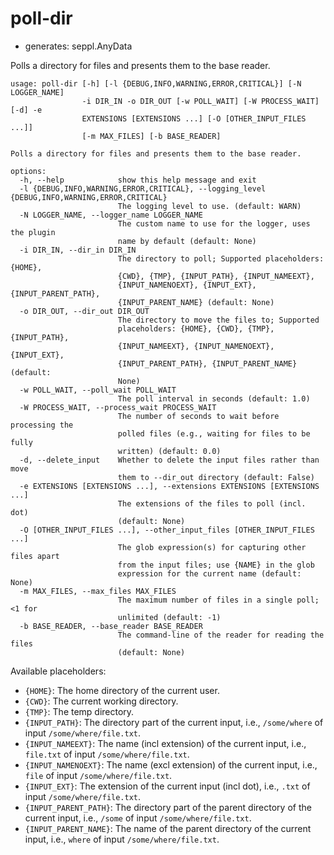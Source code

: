 # poll-dir

* generates: seppl.AnyData

Polls a directory for files and presents them to the base reader.

```
usage: poll-dir [-h] [-l {DEBUG,INFO,WARNING,ERROR,CRITICAL}] [-N LOGGER_NAME]
                -i DIR_IN -o DIR_OUT [-w POLL_WAIT] [-W PROCESS_WAIT] [-d] -e
                EXTENSIONS [EXTENSIONS ...] [-O [OTHER_INPUT_FILES ...]]
                [-m MAX_FILES] [-b BASE_READER]

Polls a directory for files and presents them to the base reader.

options:
  -h, --help            show this help message and exit
  -l {DEBUG,INFO,WARNING,ERROR,CRITICAL}, --logging_level {DEBUG,INFO,WARNING,ERROR,CRITICAL}
                        The logging level to use. (default: WARN)
  -N LOGGER_NAME, --logger_name LOGGER_NAME
                        The custom name to use for the logger, uses the plugin
                        name by default (default: None)
  -i DIR_IN, --dir_in DIR_IN
                        The directory to poll; Supported placeholders: {HOME},
                        {CWD}, {TMP}, {INPUT_PATH}, {INPUT_NAMEEXT},
                        {INPUT_NAMENOEXT}, {INPUT_EXT}, {INPUT_PARENT_PATH},
                        {INPUT_PARENT_NAME} (default: None)
  -o DIR_OUT, --dir_out DIR_OUT
                        The directory to move the files to; Supported
                        placeholders: {HOME}, {CWD}, {TMP}, {INPUT_PATH},
                        {INPUT_NAMEEXT}, {INPUT_NAMENOEXT}, {INPUT_EXT},
                        {INPUT_PARENT_PATH}, {INPUT_PARENT_NAME} (default:
                        None)
  -w POLL_WAIT, --poll_wait POLL_WAIT
                        The poll interval in seconds (default: 1.0)
  -W PROCESS_WAIT, --process_wait PROCESS_WAIT
                        The number of seconds to wait before processing the
                        polled files (e.g., waiting for files to be fully
                        written) (default: 0.0)
  -d, --delete_input    Whether to delete the input files rather than move
                        them to --dir_out directory (default: False)
  -e EXTENSIONS [EXTENSIONS ...], --extensions EXTENSIONS [EXTENSIONS ...]
                        The extensions of the files to poll (incl. dot)
                        (default: None)
  -O [OTHER_INPUT_FILES ...], --other_input_files [OTHER_INPUT_FILES ...]
                        The glob expression(s) for capturing other files apart
                        from the input files; use {NAME} in the glob
                        expression for the current name (default: None)
  -m MAX_FILES, --max_files MAX_FILES
                        The maximum number of files in a single poll; <1 for
                        unlimited (default: -1)
  -b BASE_READER, --base_reader BASE_READER
                        The command-line of the reader for reading the files
                        (default: None)
```

Available placeholders:

* `{HOME}`: The home directory of the current user.
* `{CWD}`: The current working directory.
* `{TMP}`: The temp directory.
* `{INPUT_PATH}`: The directory part of the current input, i.e., `/some/where` of input `/some/where/file.txt`.
* `{INPUT_NAMEEXT}`: The name (incl extension) of the current input, i.e., `file.txt` of input `/some/where/file.txt`.
* `{INPUT_NAMENOEXT}`: The name (excl extension) of the current input, i.e., `file` of input `/some/where/file.txt`.
* `{INPUT_EXT}`: The extension of the current input (incl dot), i.e., `.txt` of input `/some/where/file.txt`.
* `{INPUT_PARENT_PATH}`: The directory part of the parent directory of the current input, i.e., `/some` of input `/some/where/file.txt`.
* `{INPUT_PARENT_NAME}`: The name of the parent directory of the current input, i.e., `where` of input `/some/where/file.txt`.
